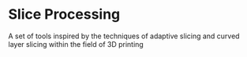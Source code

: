 # Slice Processing

A set of tools inspired by the techniques of adaptive slicing
and curved layer slicing within the field of 3D printing
